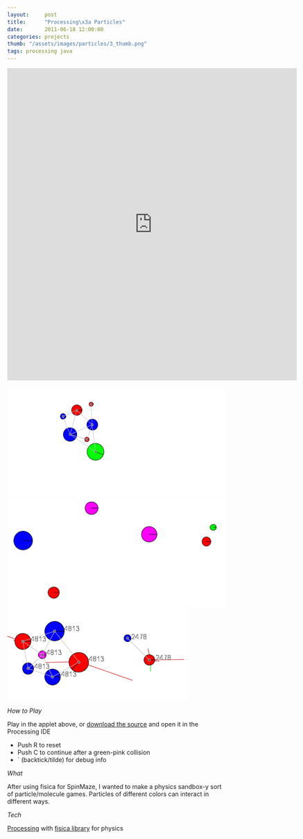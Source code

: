 ```yaml
---
layout:     post
title:      "Processing\x3a Particles"
date:       2011-06-18 12:00:00
categories: projects
thumb: "/assets/images/particles/3_thumb.png"
tags: processing java
---
```


<iframe width="668" height="720" scrolling="no" frameborder="0" src="http://www.openprocessing.org/sketch/46413/embed/?width=640&height=640&border=true"></iframe>

[![Molecule formed][thumb1]][img1] [![Initial state][thumb2]][img2] [![Debug mode][thumb3]][img3]

*How to Play*

Play in the applet above, or [download the source][src] and open it in the
Processing IDE

* Push R to reset
* Push C to continue after a green-pink collision
* ` (backtick/tilde) for debug info

*What*

After using fisica for SpinMaze, I wanted to make a physics sandbox-y sort of
particle/molecule games. Particles of different colors can interact in
different ways.

*Tech*

[Processing][proc] with [fisica library][fisica] for physics


[thumb1]: /assets/images/particles/1_thumb.png "Molecule formed"
[thumb2]: /assets/images/particles/2_thumb.png "Initial state"
[thumb3]: /assets/images/particles/3_thumb.png "Debug mode"
[img1]: /assets/images/particles/molecule_formed.png
[img2]: /assets/images/particles/initial_state.png
[img3]: /assets/images/particles/debug_mode.png
[src]: /assets/projects/particles/particles.zip
[proc]: http://processing.org/
[fisica]: http://www.ricardmarxer.com/fisica/
